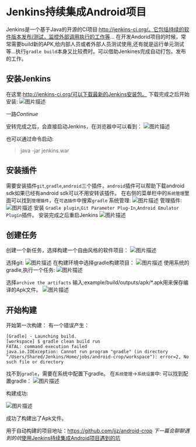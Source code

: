 # Jenkins持续集成Android项目
Jenkins是一个基于Java的开源的CI项目:http://jenkins-ci.org/。它包括持续的软件版本发布/测试，监控外部调用执行的工作等...
在开发Andorid项目的时候，常常需要build新的APK,给内部人员或者外部人员测试使用,还有就是运行单元测试等...执行`gradle build`本身又比较费时。可以借助Jenkines完成自动打包，发布的工作。

## 安装Jenkins
在这里:http://jenkins-ci.org/可以下载最新的Jenkins安装包。
下载完成之后开始安装:
![图片描述][1]

一路*Continue*

安转完成之后，会直接启动Jenkins，在浏览器中可以看到：
![图片描述][2]

也可以通过命令启动:
> java -jar jenkins.war

## 安装插件
需要安装插件`git`,`gradle`,`android`三个插件，`android`插件可以帮助下载android sdk如果已经有android sdk可以不用安转该插件。
在右侧的菜单栏中的`系统管理`里面可以找到`管理插件`，在`可选插件`中搜索`gradle`
系统管理:
![图片描述][3]
管理插件:
![图片描述][4]
安装 `Gradle plugin`,`Git Parameter Plug-In`,`Android Emulator Plugin`插件。
安装完成之后重启Jenkins
![图片描述][5]

## 创建任务
创建一个新任务，选择构建一个自由风格的软件项目：
![图片描述][6]

选择git:
![图片描述][7]
在构建环境中选择gradle构建项目：
![图片描述][8]
使用系统的gradle,执行一个任务:
![图片描述][9]

选择`archive the artifacts`
输入:example/build/outputs/apk/*.apk用来保存编译的Apk文件。
![图片描述][10]

## 开始构建
开始第一次构建：
有一个错误产生：
```
[Gradle] - Launching build.
[workspace] $ gradle clean build run
FATAL: command execution failed
java.io.IOException: Cannot run program "gradle" (in directory "/Users/Shared/Jenkins/Home/jobs/android-crop/workspace"): error=2, No such file or directory
```
找不到`gradle`，需要在系统中配置下gradle。
在`系统管理`->`系统设置`中:
可以找到配置gradle：
![图片描述][11]
 
构建成功:

![图片描述][12]

成功了构建出了Apk文件。

用于自动构建的项目地址：https://github.com/jjz/android-crop
*下一篇会聊聊遇到的坑*[使用Jenkins持续集成Android项目遇到的坑][13]


  [1]: /img/bVtz3b
  [2]: /img/bVtz3u
  [3]: /img/bVtz5d
  [4]: /img/bVtz4n
  [5]: /img/bVtz42
  [6]: /img/bVtz5l
  [7]: /img/bVtz5x
  [8]: /img/bVtz5F
  [9]: /img/bVtz5V
  [10]: /img/bVtz55
  [11]: /img/bVtz6K
  [12]: /img/bVtz6W
  [13]: https://segmentfault.com/a/1190000004628488




